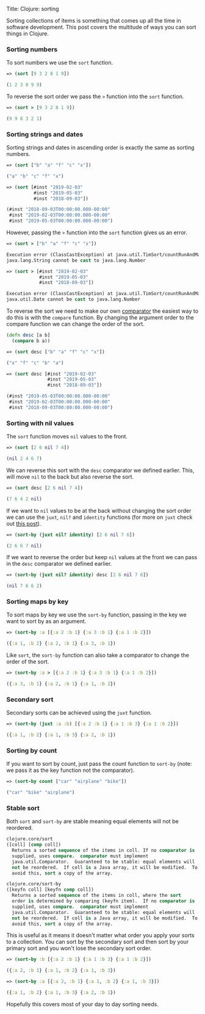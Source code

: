 Title: Clojure: sorting

Sorting collections of items is something that comes up all the time in software development. This post covers the multitude of ways you can sort things in Clojure.

### Sorting numbers

To sort numbers we use the `sort` function.

```clojure
=> (sort [9 3 2 8 1 9])

(1 2 3 8 9 9)
```

To reverse the sort order we pass the `>` function into the `sort` function.

```clojure
=> (sort > [9 3 2 8 1 9])

(9 9 8 3 2 1)
```

### Sorting strings and dates

Sorting strings and dates in ascending order is exactly the same as sorting numbers.

```clojure
=> (sort ["b" "a" "f" "c" "x"])

("a" "b" "c" "f" "x")

=> (sort [#inst "2019-02-03"
          #inst "2019-05-03"
          #inst "2018-09-03"])

(#inst "2018-09-03T00:00:00.000-00:00"
 #inst "2019-02-03T00:00:00.000-00:00"
 #inst "2019-05-03T00:00:00.000-00:00")
```

However, passing the `>` function into the `sort` function gives us an error.

```clojure
=> (sort > ["b" "a" "f" "c" "x"])

Execution error (ClassCastException) at java.util.TimSort/countRunAndMakeAscending (TimSort.java:355).
java.lang.String cannot be cast to java.lang.Number

=> (sort > [#inst "2019-02-03"
            #inst "2019-05-03"
            #inst "2018-09-03"])

Execution error (ClassCastException) at java.util.TimSort/countRunAndMakeAscending (TimSort.java:355).
java.util.Date cannot be cast to java.lang.Number
```

To reverse the sort we need to make our own [comparator](https://clojure.org/guides/comparators) the easiest way to do this is with the `compare` function. By changing the argument order to the compare function we can change the order of the sort.

```clojure
(defn desc [a b]
  (compare b a))

=> (sort desc ["b" "a" "f" "c" "x"])

("x" "f" "c" "b" "a")

=> (sort desc [#inst "2019-02-03"
               #inst "2019-05-03"
               #inst "2018-09-03"])

(#inst "2019-05-03T00:00:00.000-00:00"
 #inst "2019-02-03T00:00:00.000-00:00"
 #inst "2018-09-03T00:00:00.000-00:00")
```

### Sorting with nil values

The `sort` function moves `nil` values to the front.

```clojure
=> (sort [2 6 nil 7 4])

(nil 2 4 6 7)
```

We can reverse this sort with the `desc` comparator we defined earlier. This, will move `nil` to the back but also reverse the sort.

```clojure
=> (sort desc [2 6 nil 7 4])

(7 6 4 2 nil)
```

If we want to `nil` values to be at the back without changing the sort order we can use the `juxt`, `nil?` and `identity` functions (for more on `juxt` check out [this post](https://andersmurphy.com/2018/11/18/clojure-juxt-and-separate.html)).

```clojure
=> (sort-by (juxt nil? identity) [2 6 nil 7 6])

(2 6 6 7 nil)
```

If we want to reverse the order but keep `nil` values at the front we can pass in the `desc` comparator we defined earlier.

```clojure
=> (sort-by (juxt nil? identity) desc [2 6 nil 7 6])

(nil 7 6 6 2)
```

### Sorting maps by key

To sort maps by key we use the `sort-by` function, passing in the key we want to sort by as an argument.

```clojure
=> (sort-by :a [{:a 2 :b 1} {:a 3 :b 1} {:a 1 :b 2}])

({:a 1, :b 2} {:a 2, :b 1} {:a 3, :b 1})
```

Like `sort`, the `sort-by` function can also take a comparator to change the order of the sort.

```clojure
=> (sort-by :a > [{:a 2 :b 1} {:a 3 :b 1} {:a 1 :b 2}])

({:a 3, :b 1} {:a 2, :b 1} {:a 1, :b 2})
```

### Secondary sort

Secondary sorts can be achieved using the `juxt` function.

```clojure
=> (sort-by (juxt :a :b) [{:a 2 :b 1} {:a 1 :b 3} {:a 1 :b 2}])

({:a 1, :b 2} {:a 1, :b 3} {:a 2, :b 1})
```

### Sorting by count

If you want to sort by count, just pass the count function to `sort-by` (note: we pass it as the key function not the comparator).

```clojure
=> (sort-by count ["car" "airplane" "bike"])

("car" "bike" "airplane")
```

### Stable sort

Both `sort` and `sort-by` are stable meaning equal elements will not be reordered.

```clojure
clojure.core/sort
([coll] [comp coll])
  Returns a sorted sequence of the items in coll. If no comparator is
  supplied, uses compare.  comparator must implement
  java.util.Comparator.  Guaranteed to be stable: equal elements will
  not be reordered.  If coll is a Java array, it will be modified.  To
  avoid this, sort a copy of the array.

clojure.core/sort-by
([keyfn coll] [keyfn comp coll])
  Returns a sorted sequence of the items in coll, where the sort
  order is determined by comparing (keyfn item).  If no comparator is
  supplied, uses compare.  comparator must implement
  java.util.Comparator.  Guaranteed to be stable: equal elements will
  not be reordered.  If coll is a Java array, it will be modified.  To
  avoid this, sort a copy of the array.
```

This is useful as it means it doesn't matter what order you apply your sorts to a collection. You can sort by the secondary sort and then sort by your primary sort and you won't lose the secondary sort order.

```clojure
=> (sort-by :b [{:a 2 :b 1} {:a 1 :b 3} {:a 1 :b 2}])

({:a 2, :b 1} {:a 1, :b 2} {:a 1, :b 3})

=> (sort-by :a [{:a 2, :b 1} {:a 1, :b 2} {:a 1, :b 3}])

({:a 1, :b 2} {:a 1, :b 3} {:a 2, :b 1})

```

Hopefully this covers most of your day to day sorting needs.
